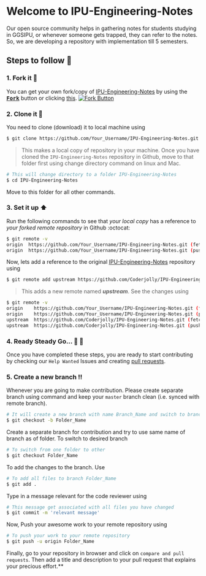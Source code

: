 # Welcome to IPU-Engineering-Notes

Our open source community helps in gathering notes for students studying in GGSIPU, or whenever someone gets trapped, they can refer to the notes. 
So, we are developing a repository with implementation till 5 semesters.
## Steps to follow :scroll:

### 1. Fork it :fork_and_knife:
You can get your own fork/copy of [IPU-Engineering-Notes](https://github.com/CoderJolly/IPU-Engineering-Notes) by using the <a href="https://github.com/CoderJolly/IPU_Engineering_Material/new/master?readme=1#fork-destination-box"><kbd><b>Fork</b></kbd></a> button or clicking [this](https://github.com/CoderJolly/IPU-Engineering-Notes/new/master?readme=1#fork-destination-box).
 [![Fork Button](https://help.github.com/assets/images/help/repository/fork_button.jpg)](https://github.com/CoderJolly/IPU-Engineering-Notes)
 
 
### 2. Clone it :busts_in_silhouette:
You need to clone (download) it to local machine using
```sh
$ git clone https://github.com/Your_Username/IPU-Engineering-Notes.git
```
> This makes a local copy of repository in your machine.
Once you have cloned the `IPU-Engineering-Notes` repository in Github, move to that folder first using change directory command on linux and Mac.
```sh
# This will change directory to a folder IPU-Engineering-Notes
$ cd IPU-Engineering-Notes
```
Move to this folder for all other commands.

### 3. Set it up :arrow_up:
Run the following commands to see that *your local copy* has a reference to *your forked remote repository* in Github :octocat:
```sh
$ git remote -v
origin  https://github.com/Your_Username/IPU-Engineering-Notes.git (fetch)
origin  https://github.com/Your_Username/IPU-Engineering-Notes.git (push)
```
Now, lets add a reference to the original [IPU-Engineering-Notes](https://github.com/Coderjolly/IPU_Engineering_Material) repository using
```sh
$ git remote add upstream https://github.com/Coderjolly/IPU-Engineering-Notes.git
```
> This adds a new remote named ***upstream***.
See the changes using
```sh
$ git remote -v
origin    https://github.com/Your_Username/IPU-Engineering-Notes.git (fetch)
origin    https://github.com/Your_Username/IPU-Engineering-Notes.git (push)
upstream  https://github.com/Coderjolly/IPU-Engineering-Notes.git (fetch)
upstream  https://github.com/Coderjolly/IPU-Engineering-Notes.git (push)
```

### 4. Ready Steady Go... :turtle: :rabbit2:
Once you have completed these steps, you are ready to start contributing by checking our `Help Wanted` Issues and creating [pull requests](https://github.com/Coderjolly/IPU-Engineering-Notes.git/pulls).

### 5. Create a new branch :bangbang:
Whenever you are going to make contribution. Please create separate branch using command and keep your `master` branch clean (i.e. synced with remote branch).
```sh
# It will create a new branch with name Branch_Name and switch to branch Folder_Name
$ git checkout -b Folder_Name
```
Create a separate branch for contribution and try to use same name of branch as of folder.
To switch to desired branch
```sh
# To switch from one folder to other
$ git checkout Folder_Name
```
To add the changes to the branch. Use
```sh
# To add all files to branch Folder_Name
$ git add .
```
Type in a message relevant for the code reviewer using
```sh
# This message get associated with all files you have changed
$ git commit -m 'relevant message'
```
Now, Push your awesome work to your remote repository using
```sh
# To push your work to your remote repository
$ git push -u origin Folder_Name
```
Finally, go to your repository in browser and click on `compare and pull requests`.
Then add a title and description to your pull request that explains your precious effort.**

